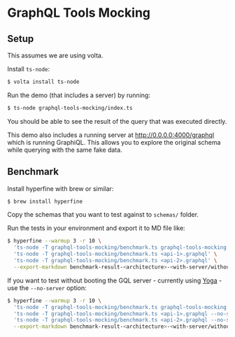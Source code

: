 # GraphQL Tools Mocking

## Setup

This assumes we are using volta.

Install `ts-node`:

```sh
$ volta install ts-node
```

Run the demo (that includes a server) by running:

```sh
$ ts-node graphql-tools-mocking/index.ts
```

You should be able to see the result of the query that was executed directly.

This demo also includes a running server at http://0.0.0.0:4000/graphql which
is running GraphiQL. This allows you to explore the original schema while
querying with the same fake data.

## Benchmark

Install hyperfine with brew or similar:

```sh
$ brew install hyperfine
```

Copy the schemas that you want to test against to `schemas/` folder.

Run the tests in your environment and export it to MD file like:

```sh
$ hyperfine --warmup 3 -r 10 \
  'ts-node -T graphql-tools-mocking/benchmark.ts graphql-tools-mocking.graphql' \
  'ts-node -T graphql-tools-mocking/benchmark.ts <api-1>.graphql' \
  'ts-node -T graphql-tools-mocking/benchmark.ts <api-2>.graphql' \
  --export-markdown benchmark-result-<architecture>-<with-server/without-server>.md
```

If you want to test without booting the GQL server - currently using
[Yoga](https://www.the-guild.dev/graphql/yoga-server) - use the `--no-server`
option:

```sh
$ hyperfine --warmup 3 -r 10 \
  'ts-node -T graphql-tools-mocking/benchmark.ts graphql-tools-mocking.graphql --no-server' \
  'ts-node -T graphql-tools-mocking/benchmark.ts <api-1>.graphql --no-server' \
  'ts-node -T graphql-tools-mocking/benchmark.ts <api-2>.graphql --no-server' \
  --export-markdown benchmark-result-<architecture>-<with-server/without-server>.md
```
